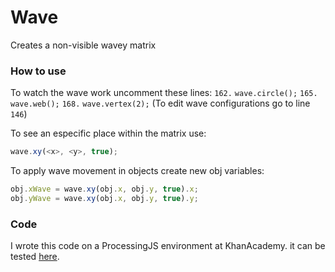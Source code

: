 # Wave
Creates a non-visible wavey matrix

### How to use
To watch the wave work uncomment these lines:
`162.` `wave.circle();`
`165.` `wave.web();`
`168.` `wave.vertex(2);`
(To edit wave configurations go to line `146`)

To see an especific place within the matrix use:
```js
wave.xy(<x>, <y>, true);
```

To apply wave movement in objects create new obj variables:
```js
obj.xWave = wave.xy(obj.x, obj.y, true).x;
obj.yWave = wave.xy(obj.x, obj.y, true).y;
```

### Code
I wrote this code on a ProcessingJS environment at KhanAcademy.
it can be tested [here](https://www.khanacademy.org/computer-programming/wave/4885341697802240).
